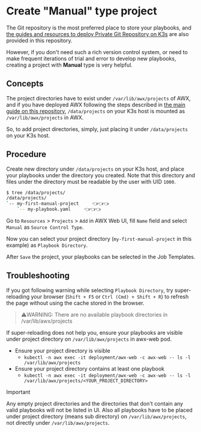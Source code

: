 # Create "Manual" type project

The Git repository is the most preferred place to store your playbooks, and [the guides and resources to deploy Private Git Repository on K3s](../git) are also provided in this repository.

However, if you don't need such a rich version control system, or need to make frequent iterations of trial and error to develop new playbooks, creating a project with **Manual** type is very helpful.

## Concepts

The project directories have to exist under `/var/lib/awx/projects` of AWX, and if you have deployed AWX following the steps described in [the main guide on this repository](../README.md), `/data/projects` on your K3s host is mounted as `/var/lib/awx/projects` in AWX.

So, to add project directories, simply, just placing it under `/data/projects` on your K3s host.

## Procedure

Create new directory under `/data/projects` on your K3s host, and place your playbooks under the directory you created. Note that this directory and files under the directory must be readable by the user with UID `1000`.

```bash
$ tree /data/projects/
/data/projects/
`-- my-first-manual-project     👈👈👈
    `-- my-playbook.yaml     👈👈👈
```

Go to `Resources` > `Projects` > `Add` in AWX Web UI, fill `Name` field and select `Manual` as `Source Control Type`.

Now you can select your project directory (`my-first-manual-project` in this example) as `Playbook Directory`.

After `Save` the project, your playbooks can be selected in the Job Templates.

## Troubleshooting

If you got following warning while selecting `Playbook Directory`, try super-reloading your browser (`Shift + F5` or `Ctrl (Cmd) + Shift + R`) to refresh the page without using the cache stored in the browser.

> ⚠️WARNING:
> There are no available playbook directories in /var/lib/awx/projects

If super-reloading does not help you, ensure your playbooks are visible under project directory on `/var/lib/awx/projects` in awx-web pod.

- Ensure your project directory is visible
  - `kubectl -n awx exec -it deployment/awx-web -c awx-web -- ls -l /var/lib/awx/projects`
- Ensure your project directory contains at least one playbook
  - `kubectl -n awx exec -it deployment/awx-web -c awx-web -- ls -l /var/lib/awx/projects/<YOUR_PROJECT_DIRECTORY>`

> [!IMPORTANT]
> Any empty project directories and the directories that don't contain any valid playbooks will not be listed in UI. Also all playbooks have to be placed under project directory (means sub directory) on `/var/lib/awx/projects`, not directly under `/var/lib/awx/projects`.
